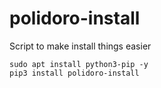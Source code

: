 # polidoro-install
Script to make install things easier

```
sudo apt install python3-pip -y
pip3 install polidoro-install
```
